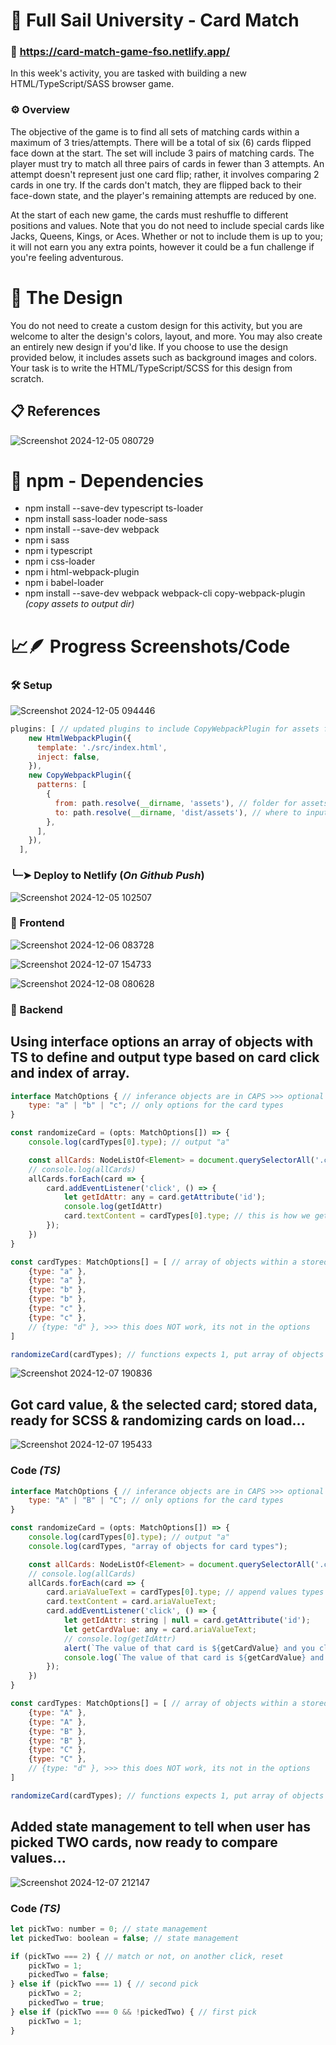 # 📝 Full Sail University - Card Match

### 🔗 https://card-match-game-fso.netlify.app/

In this week's activity, you are tasked with building a new HTML/TypeScript/SASS browser game.

### ⚙️ Overview

The objective of the game is to find all sets of matching cards within a maximum of 3 tries/attempts. There will be a total of six (6) cards flipped face down at the start. The set will include 3 pairs of matching cards. The player must try to match all three pairs of cards in fewer than 3 attempts. An attempt doesn't represent just one card flip; rather, it involves comparing 2 cards in one try. If the cards don't match, they are flipped back to their face-down state, and the player's remaining attempts are reduced by one.

At the start of each new game, the cards must reshuffle to different positions and values. Note that you do not need to include special cards like Jacks, Queens, Kings, or Aces. Whether or not to include them is up to you; it will not earn you any extra points, however it could be a fun challenge if you're feeling adventurous.

# 🎨 The Design

You do not need to create a custom design for this activity, but you are welcome to alter the design's colors, layout, and more. You may also create an entirely new design if you'd like. If you choose to use the design provided below, it includes assets such as background images and colors. Your task is to write the HTML/TypeScript/SCSS for this design from scratch. 

## 📋 References

![Screenshot 2024-12-05 080729](https://github.com/user-attachments/assets/041afcb1-d1be-4091-82fb-a6b8d9d883d2)

# 🔗 npm - Dependencies

- npm install --save-dev typescript ts-loader
- npm install sass-loader node-sass
- npm install --save-dev webpack
- npm i sass
- npm i typescript
- npm i css-loader
- npm i html-webpack-plugin
- npm i babel-loader
- npm install --save-dev webpack webpack-cli copy-webpack-plugin _(copy assets to output dir)_

# 📈🪶 Progress Screenshots/Code

### 🛠️ Setup 

![Screenshot 2024-12-05 094446](https://github.com/user-attachments/assets/6ccf7a4d-6529-4395-82a2-d971f3347f8e)

```javascript
plugins: [ // updated plugins to include CopyWebpackPlugin for assets folder _outside_ src dir
    new HtmlWebpackPlugin({
      template: './src/index.html',
      inject: false,
    }),
    new CopyWebpackPlugin({
      patterns: [
        {
          from: path.resolve(__dirname, 'assets'), // folder for assets to copy
          to: path.resolve(__dirname, 'dist/assets'), // where to input the copied folder
        },
      ],
    }),
  ],
```

### ╰┈➤ Deploy to Netlify (**_On Github Push_**)

![Screenshot 2024-12-05 102507](https://github.com/user-attachments/assets/191f15b6-5509-4dc3-b056-c8e18c6accab)

### 📘 Frontend

![Screenshot 2024-12-06 083728](https://github.com/user-attachments/assets/04893251-073f-468f-a253-7e6035726c7d)

![Screenshot 2024-12-07 154733](https://github.com/user-attachments/assets/16453e07-faf3-46cb-80fc-5f07db708cb1)

![Screenshot 2024-12-08 080628](https://github.com/user-attachments/assets/d5f42862-2b79-481e-982e-ab54414f8458)

### 📖 Backend

## Using interface options an array of objects with TS to define and output type based on card click and index of array.

```javascript
interface MatchOptions { // inferance objects are in CAPS >>> optional sets will end with "?" ex: type: "a" | type?: "b"
    type: "a" | "b" | "c"; // only options for the card types
}

const randomizeCard = (opts: MatchOptions[]) => {
    console.log(cardTypes[0].type); // output "a"

    const allCards: NodeListOf<Element> = document.querySelectorAll('.card');
    // console.log(allCards)
    allCards.forEach(card => {
        card.addEventListener('click', () => {
            let getIdAttr: any = card.getAttribute('id');
            console.log(getIdAttr)
            card.textContent = cardTypes[0].type; // this is how we get the card and into the correct (RANDOM) letter 
        });
    })
}

const cardTypes: MatchOptions[] = [ // array of objects within a stored variable
    {type: "a" },
    {type: "a" },
    {type: "b" },
    {type: "b" },
    {type: "c" },
    {type: "c" },
    // {type: "d" }, >>> this does NOT work, its not in the options
]

randomizeCard(cardTypes); // functions expects 1, put array of objects inside variables to call function and use within
```

![Screenshot 2024-12-07 190836](https://github.com/user-attachments/assets/ddfce91a-2ac7-4eef-a5cb-448c5578d0e6)

## Got card value, & the selected card; stored data, ready for SCSS & randomizing cards on load...
![Screenshot 2024-12-07 195433](https://github.com/user-attachments/assets/9a837a1c-8b9b-4854-a1a5-68c1ea787e22)

### Code _(TS)_
```javascript
interface MatchOptions { // inferance objects are in CAPS >>> optional sets will end with "?" ex: type: "a" | type?: "b"
    type: "A" | "B" | "C"; // only options for the card types
}

const randomizeCard = (opts: MatchOptions[]) => {
    console.log(cardTypes[0].type); // output "a"
    console.log(cardTypes, "array of objects for card types");

    const allCards: NodeListOf<Element> = document.querySelectorAll('.card');
    // console.log(allCards)
    allCards.forEach(card => {
        card.ariaValueText = cardTypes[0].type; // append values types "A, B, C" to the cards
        card.textContent = card.ariaValueText;
        card.addEventListener('click', () => {
            let getIdAttr: string | null = card.getAttribute('id');
            let getCardValue: any = card.ariaValueText;
            // console.log(getIdAttr)
            alert(`The value of that card is ${getCardValue} and you clicked on the ${getIdAttr} card.`);
            console.log(`The value of that card is ${getCardValue} and you clicked on the ${getIdAttr} card.`);
        });
    })
}

const cardTypes: MatchOptions[] = [ // array of objects within a stored variable
    {type: "A" },
    {type: "A" },
    {type: "B" },
    {type: "B" },
    {type: "C" },
    {type: "C" },
    // {type: "d" }, >>> this does NOT work, its not in the options
]

randomizeCard(cardTypes); // functions expects 1, put array of objects inside variables to call function and use within
```
## Added state management to tell when user has picked TWO cards, now ready to compare values... 
![Screenshot 2024-12-07 212147](https://github.com/user-attachments/assets/3686d577-8a52-42f0-8cb7-1d6cddd66d81)

### Code _(TS)_
```javascript 
let pickTwo: number = 0; // state management 
let pickedTwo: boolean = false; // state management 

if (pickTwo === 2) { // match or not, on another click, reset
    pickTwo = 1;
    pickedTwo = false;
} else if (pickTwo === 1) { // second pick
    pickTwo = 2;
    pickedTwo = true;
} else if (pickTwo === 0 && !pickedTwo) { // first pick
    pickTwo = 1;
}
```
